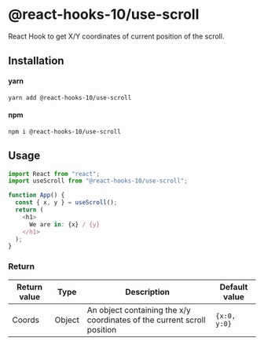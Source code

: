 # @react-hooks-10/use-scroll

React Hook to get X/Y coordinates of current position of the scroll.

## Installation

#### yarn

`yarn add @react-hooks-10/use-scroll`

#### npm

`npm i @react-hooks-10/use-scroll`

## Usage

```js
import React from "react";
import useScroll from "@react-hooks-10/use-scroll";

function App() {
  const { x, y } = useScroll();
  return (
    <h1>
      We are in: {x} / {y}
    </h1>
  );
}
```

### Return

| Return value | Type   | Description                                                             | Default value |
| ------------ | ------ | ----------------------------------------------------------------------- | ------------- |
| Coords       | Object | An object containing the x/y coordinates of the current scroll position | `{x:0, y:0}`  |